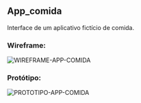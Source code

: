 ## App_comida
Interface de um aplicativo fictício de comida.

### Wireframe:
![WIREFRAME-APP-COMIDA](https://user-images.githubusercontent.com/95611970/192712690-2f84fa78-ca21-4c67-aecc-11c2e2422b0e.png)


### Protótipo:
![PROTOTIPO-APP-COMIDA](https://user-images.githubusercontent.com/95611970/192712582-161f3005-93b3-4c47-8700-8f48a48ca4e0.png)
